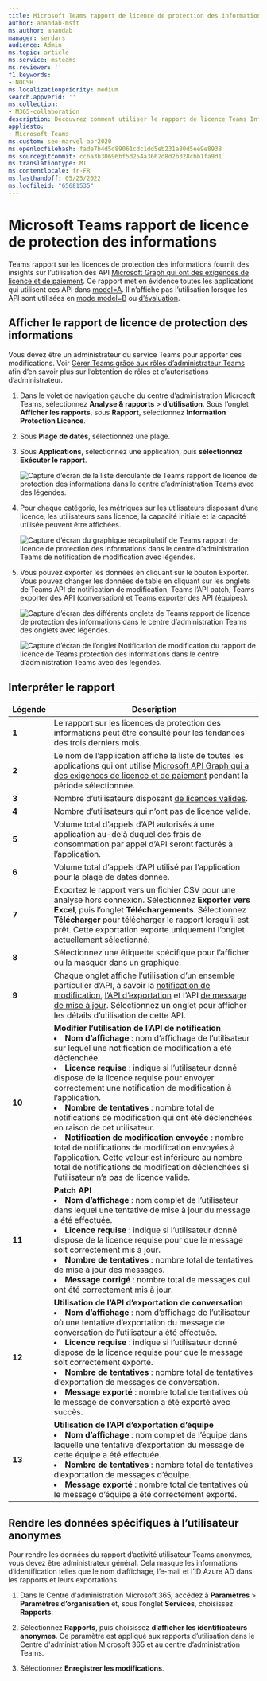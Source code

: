 ```yaml
---
title: Microsoft Teams rapport de licence de protection des informations
author: anandab-msft
ms.author: anandab
manager: serdars
audience: Admin
ms.topic: article
ms.service: msteams
ms.reviewer: ''
f1.keywords:
- NOCSH
ms.localizationpriority: medium
search.appverid: ''
ms.collection:
- M365-collaboration
description: Découvrez comment utiliser le rapport de licence Teams Information Protection dans le centre d’administration Microsoft Teams pour voir comment les applications de votre organisation utilisent les API d’abonnement aux événements de notification de modification.
appliesto:
- Microsoft Teams
ms.custom: seo-marvel-apr2020
ms.openlocfilehash: fade7b4d5d89061cdc1dd5eb231a80d5ee9e8938
ms.sourcegitcommit: cc6a3b30696bf5d254a3662d8d2b328cbb1fa9d1
ms.translationtype: MT
ms.contentlocale: fr-FR
ms.lasthandoff: 05/25/2022
ms.locfileid: "65681535"
---
```

# <a name="microsoft-teams-information-protection-license-report"></a>Microsoft Teams rapport de licence de protection des informations


Teams rapport sur les licences de protection des informations fournit des insights sur l’utilisation des API [Microsoft Graph qui ont des exigences de licence et de paiement](/graph/teams-licenses). Ce rapport met en évidence toutes les applications qui utilisent ces API dans [model=A](/graph/teams-licenses#modela-requirements). Il n’affiche pas l’utilisation lorsque les API sont utilisées en [mode model=B](/graph/teams-licenses#modelb-requirements) ou [d’évaluation](/graph/teams-licenses#evaluation-mode-default-requirements). 


## <a name="view-the-information-protection-license-report"></a>Afficher le rapport de licence de protection des informations

Vous devez être un administrateur du service Teams pour apporter ces modifications. Voir [Gérer Teams grâce aux rôles d’administrateur Teams](../using-admin-roles.md) afin d’en savoir plus sur l’obtention de rôles et d’autorisations d’administrateur.

1. Dans le volet de navigation gauche du centre d’administration Microsoft Teams, sélectionnez **Analyse & rapports** > **d’utilisation**. Sous l’onglet **Afficher les rapports**, sous **Rapport**, sélectionnez **Information Protection Licence**.
2. Sous **Plage de dates**, sélectionnez une plage.
3. Sous **Applications**, sélectionnez une application, puis **sélectionnez Exécuter le rapport**.

    ![Capture d’écran de la liste déroulante de Teams rapport de licence de protection des informations dans le centre d’administration Teams avec des légendes.](../media/teams-info-protection-license-report-dropdown-with-callouts.png "Capture d’écran de la liste déroulante de Teams rapport de licence de protection des informations dans le centre d’administration Teams avec des légendes.")

4. Pour chaque catégorie, les métriques sur les utilisateurs disposant d’une licence, les utilisateurs sans licence, la capacité initiale et la capacité utilisée peuvent être affichées. 

    ![Capture d’écran du graphique récapitulatif de Teams rapport de licence de protection des informations dans le centre d’administration Teams de notification de modification avec légendes.](../media/teams-info-protection-license-report-chart-with-callouts.png "Capture d’écran du graphique récapitulatif de Teams rapport de licence de protection des informations dans le centre d’administration Teams de notification de modification avec légendes.")

5. Vous pouvez exporter les données en cliquant sur le bouton Exporter. Vous pouvez changer les données de table en cliquant sur les onglets de Teams API de notification de modification, Teams l’API patch, Teams exporter des API (conversation) et Teams exporter des API (équipes). 

    ![Capture d’écran des différents onglets de Teams rapport de licence de protection des informations dans le centre d’administration Teams des onglets avec légendes.](../media/teams-info-protection-license-report-legend-tabs-with-callouts.png "Capture d’écran des différents onglets de Teams rapport de licence de protection des informations dans le centre d’administration Teams des onglets avec légendes.")

    ![Capture d’écran de l’onglet Notification de modification du rapport de licence de Teams protection des informations dans le centre d’administration Teams avec des légendes.](../media/teams-info-protection-license-report-change-notification-with-callouts.png "Capture d’écran de l’onglet Notification de modification du rapport de licence de Teams protection des informations dans le centre d’administration Teams avec des légendes.")


## <a name="interpret-the-report"></a>Interpréter le rapport

|Légende |Description  |
|--------|-------------|
|**1**   |Le rapport sur les licences de protection des informations peut être consulté pour les tendances des trois derniers mois. |
|**2**   |Le nom de l’application affiche la liste de toutes les applications qui ont utilisé [Microsoft API Graph qui a des exigences de licence et de paiement](/graph/teams-licenses) pendant la période sélectionnée.|
|**3**   |Nombre d’utilisateurs disposant [de licences valides](/graph/teams-licenses#required-licenses-for-modela).  |
|**4**   |Nombre d’utilisateurs qui n’ont pas de [licence](/graph/teams-licenses#required-licenses-for-modela) valide.  |
|**5**   |Volume total d’appels d’API autorisés à une application au-delà duquel des frais de consommation par appel d’API seront facturés à l’application. |
|**6**   |Volume total d’appels d’API utilisé par l’application pour la plage de dates donnée. |
|**7**   |Exportez le rapport vers un fichier CSV pour une analyse hors connexion. Sélectionnez **Exporter vers Excel**, puis l’onglet **Téléchargements**. Sélectionnez **Télécharger** pour télécharger le rapport lorsqu’il est prêt. Cette exportation exporte uniquement l’onglet actuellement sélectionné.|
|**8**   |Sélectionnez une étiquette spécifique pour l’afficher ou la masquer dans un graphique. |
|**9**   |Chaque onglet affiche l’utilisation d’un ensemble particulier d’API, à savoir la [notification de modification](/graph/api/resources/webhooks), [l’API d’exportation](/microsoftteams/export-teams-content) et l’API [de message de mise à jour](/graph/api/message-update). Sélectionnez un onglet pour afficher les détails d’utilisation de cette API. |
|**10**   |**Modifier l’utilisation de l’API de notification**<li>**Nom d’affichage** : nom d’affichage de l’utilisateur sur lequel une notification de modification a été déclenchée.</li><li>**Licence requise** : indique si l’utilisateur donné dispose de la licence requise pour envoyer correctement une notification de modification à l’application.</li><li>**Nombre de tentatives** : nombre total de notifications de modification qui ont été déclenchées en raison de cet utilisateur.</li><li>**Notification de modification envoyée** : nombre total de notifications de modification envoyées à l’application. Cette valeur est inférieure au nombre total de notifications de modification déclenchées si l’utilisateur n’a pas de licence valide.</li>|
|**11**|**Patch API**<li>**Nom d’affichage** : nom complet de l’utilisateur dans lequel une tentative de mise à jour du message a été effectuée.</li> <li>**Licence requise** : indique si l’utilisateur donné dispose de la licence requise pour que le message soit correctement mis à jour.</li><li>**Nombre de tentatives** : nombre total de tentatives de mise à jour des messages.</li><li>**Message corrigé** : nombre total de messages qui ont été correctement mis à jour.</li>|
|**12**|**Utilisation de l’API d’exportation de conversation**<li>**Nom d’affichage** : nom d’affichage de l’utilisateur où une tentative d’exportation du message de conversation de l’utilisateur a été effectuée.</li><li>**Licence requise** : indique si l’utilisateur donné dispose de la licence requise pour que le message soit correctement exporté.</li><li>**Nombre de tentatives** : nombre total de tentatives d’exportation de messages de conversation.</li><li>**Message exporté** : nombre total de tentatives où le message de conversation a été exporté avec succès.</li> |
|**13**|**Utilisation de l’API d’exportation d’équipe**<li>**Nom d’affichage** : nom complet de l’équipe dans laquelle une tentative d’exportation du message de cette équipe a été effectuée.</li><li>**Nombre de tentatives** : nombre total de tentatives d’exportation de messages d’équipe.</li><li>**Message exporté** : nombre total de tentatives où le message d’équipe a été correctement exporté.</li> |


## <a name="make-the-user-specific-data-anonymous"></a>Rendre les données spécifiques à l’utilisateur anonymes

Pour rendre les données du rapport d’activité utilisateur Teams anonymes, vous devez être administrateur général. Cela masque les informations d’identification telles que le nom d’affichage, l’e-mail et l’ID Azure AD dans les rapports et leurs exportations.

1. Dans le Centre d'administration Microsoft 365, accédez à **Paramètres** \> **Paramètres d’organisation** et, sous l’onglet **Services**, choisissez **Rapports**.
    
2. Sélectionnez **Rapports**, puis choisissez **d’afficher les identificateurs anonymes**. Ce paramètre est appliqué aux rapports d’utilisation dans le Centre d'administration Microsoft 365 et au centre d’administration Teams.
  
3. Sélectionnez **Enregistrer les modifications**.